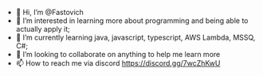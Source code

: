 - 👋 Hi, I’m @Fastovich
- 👀 I’m interested in learning more about programming and being able to actually apply it;
- 🌱 I’m currently learning java, javascript, typescript, AWS Lambda, MSSQ, C#;
- 💞️ I’m looking to collaborate on anything to help me learn more
- 📫 How to reach me via discord https://discord.gg/7wcZhKwU

<!---
Fastovich/Fastovich is a ✨ special ✨ repository because its `README.md` (this file) appears on your GitHub profile.
You can click the Preview link to take a look at your changes.
--->
